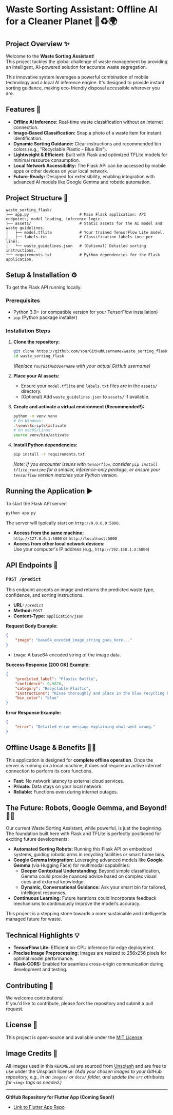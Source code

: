 # Waste Sorting Assistant: Offline AI for a Cleaner Planet 🤖♻️🌍

## Project Overview ✨

Welcome to the **Waste Sorting Assistant**!  
This project tackles the global challenge of waste management by providing an intelligent, AI-powered solution for accurate waste segregation.  

This innovative system leverages a powerful combination of mobile technology and a local AI inference engine. It's designed to provide instant sorting guidance, making eco-friendly disposal accessible wherever you are.

## Features 🚀

- **Offline AI Inference:** Real-time waste classification without an internet connection.
- **Image-Based Classification:** Snap a photo of a waste item for instant identification.
- **Dynamic Sorting Guidance:** Clear instructions and recommended bin colors (e.g., "Recyclable Plastic - Blue Bin").
- **Lightweight & Efficient:** Built with Flask and optimized TFLite models for minimal resource consumption.
- **Local Network Accessibility:** The Flask API can be accessed by mobile apps or other devices on your local network.
- **Future-Ready:** Designed for extensibility, enabling integration with advanced AI models like Google Gemma and robotic automation.

## Project Structure 📁

```
waste_sorting_flask/
├── app.py                      # Main Flask application: API endpoints, model loading, inference logic.
├── assets/                     # Static assets for the AI model and waste guidelines.
│   ├── model.tflite            # Your trained TensorFlow Lite model.
│   ├── labels.txt              # Classification labels (one per line).
│   └── waste_guidelines.json   # (Optional) Detailed sorting instructions.
└── requirements.txt            # Python dependencies for the Flask application.
```

## Setup & Installation ⚙️

To get the Flask API running locally:

### Prerequisites

- Python 3.9+ (or compatible version for your TensorFlow installation)
- `pip` (Python package installer)

### Installation Steps

1. **Clone the repository:**
   ```bash
   git clone https://github.com/YourGitHubUsername/waste_sorting_flask.git
   cd waste_sorting_flask
   ```
   *(Replace `YourGitHubUsername` with your actual GitHub username)*

2. **Place your AI assets:**
   - Ensure your `model.tflite` and `labels.txt` files are in the `assets/` directory.
   - (Optional) Add `waste_guidelines.json` to `assets/` if available.

3. **Create and activate a virtual environment (Recommended!):**
   ```bash
   python -m venv venv
   # On Windows:
   .\venv\Scripts\activate
   # On macOS/Linux:
   source venv/bin/activate
   ```

4. **Install Python dependencies:**
   ```bash
   pip install -r requirements.txt
   ```
   *Note: If you encounter issues with `tensorflow`, consider `pip install tflite_runtime` for a smaller, inference-only package, or ensure your `tensorflow` version matches your Python version.*

## Running the Application ▶️

To start the Flask API server:
```bash
python app.py
```
The server will typically start on `http://0.0.0.0:5000`.

- **Access from the same machine:**  
  `http://127.0.0.1:5000` or `http://localhost:5000`
- **Access from other local network devices:**  
  Use your computer's IP address (e.g., `http://192.168.1.X:5000`)

## API Endpoints 🔗

### `POST /predict`

This endpoint accepts an image and returns the predicted waste type, confidence, and sorting instructions.

- **URL:** `/predict`
- **Method:** `POST`
- **Content-Type:** `application/json`

**Request Body Example:**
```json
{
    "image": "base64_encoded_image_string_goes_here..."
}
```
- `image`: A base64 encoded string of the image data.

**Success Response (200 OK) Example:**
```json
{
    "predicted_label": "Plastic Bottle",
    "confidence": 0.9876,
    "category": "Recyclable Plastic",
    "instructions": "Rinse thoroughly and place in the blue recycling bin.",
    "bin_color": "blue"
}
```

**Error Response Example:**
```json
{
    "error": "Detailed error message explaining what went wrong."
}
```

## Offline Usage & Benefits 📶🚫

This application is designed for **complete offline operation**. Once the server is running on a local machine, it does not require an active internet connection to perform its core functions.

- **Fast:** No network latency to external cloud services.
- **Private:** Data stays on your local network.
- **Reliable:** Functions even during internet outages.

## The Future: Robots, Google Gemma, and Beyond! 🤖🌟

Our current Waste Sorting Assistant, while powerful, is just the beginning. The foundation built here with Flask and TFLite is perfectly positioned for exciting future developments:

- **Automated Sorting Robots:** Running this Flask API on embedded systems, guiding robotic arms in recycling facilities or smart home bins.
- **Google Gemma Integration:** Leveraging advanced models like **Google Gemma** (via Hugging Face) for multimodal capabilities:
  - **Deeper Contextual Understanding:** Beyond simple classification, Gemma could provide nuanced advice based on complex visual cues and external knowledge.
  - **Dynamic, Conversational Guidance:** Ask your smart bin for tailored, intelligent responses.
- **Continuous Learning:** Future iterations could incorporate feedback mechanisms to continuously improve the model's accuracy.

This project is a stepping stone towards a more sustainable and intelligently managed future for waste.

## Technical Highlights 💡

- **TensorFlow Lite:** Efficient on-CPU inference for edge deployment.
- **Precise Image Preprocessing:** Images are resized to 256x256 pixels for optimal model performance.
- **Flask-CORS:** Enabled for seamless cross-origin communication during development and testing.

## Contributing 🤝

We welcome contributions!  
If you'd like to contribute, please fork the repository and submit a pull request.

## License 📄

This project is open-source and available under the [MIT License](LICENSE).

## Image Credits 🙏

All images used in this `README.md` are sourced from [Unsplash](https://unsplash.com/) and are free to use under the Unsplash license.
*(Add your chosen images to your GitHub repository, e.g., in an `images/` or `docs/` folder, and update the `src` attributes for `<img>` tags as needed.)*

---

**GitHub Repository for Flutter App (Coming Soon!)**
- [Link to Flutter App Repo](Your_Flutter_Repo_comming_soon)
